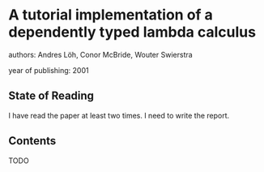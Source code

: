 # A tutorial implementation of a dependently typed lambda calculus

authors: Andres Löh, Conor McBride, Wouter Swierstra

year of publishing: 2001


## State of Reading
I have read the paper at least two times. I need to write the report.


## Contents
TODO
